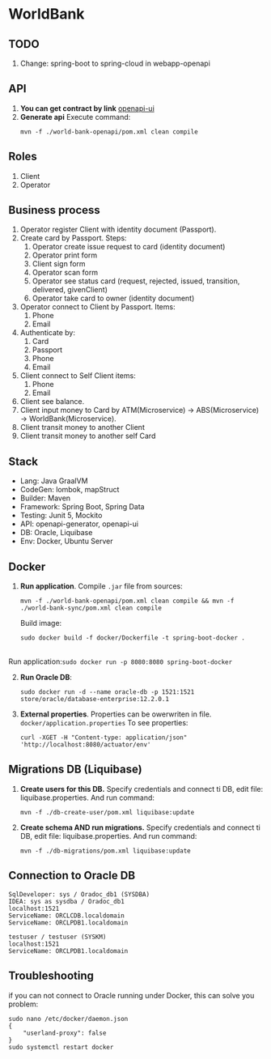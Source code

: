 WorldBank
===

TODO
---
1. Change: spring-boot to spring-cloud in webapp-openapi

API 
---
1. <b>You can get contract by link</b> [openapi-ui](http://localhost:8080/swagger-ui/index.html?configUrl=/v3/api-docs/swagger-config)
2. <b>Generate api</b> Execute command: 
    ```
    mvn -f ./world-bank-openapi/pom.xml clean compile
    ```

Roles
---
1. Client
2. Operator

Business process
---
1. Operator register Client with identity document (Passport).
2. Create card by Passport. Steps:
   1. Operator create issue request to card (identity document)
   2. Operator print form
   3. Client sign form
   4. Operator scan form
   5. Operator see status card (request, rejected, issued, transition, delivered, givenClient)
   5. Operator take card to owner (identity document)
3. Operator connect to Client by Passport. Items:
   1. Phone 
   2. Email 
4. Authenticate by:
   1. Card 
   2. Passport
   3. Phone 
   3. Email
5. Client connect to Self Client items:
   1. Phone
   2. Email
6. Client see balance.
7. Client input money to Card by ATM(Microservice) -> ABS(Microservice) -> WorldBank(Microservice).
8. Client transit money to another Client
9. Client transit money to another self Card

Stack
---
* Lang: Java GraalVM
* CodeGen: lombok, mapStruct
* Builder: Maven
* Framework: Spring Boot, Spring Data
* Testing: Junit 5, Mockito
* API: openapi-generator, openapi-ui
* DB: Oracle, Liquibase
* Env: Docker, Ubuntu Server

Docker
---
1. <b>Run application</b>. Compile ```.jar``` file from sources:
    ```
    mvn -f ./world-bank-openapi/pom.xml clean compile && mvn -f ./world-bank-sync/pom.xml clean compile
    ```
    Build image:
   ```
   sudo docker build -f docker/Dockerfile -t spring-boot-docker .
   ```
<br>Run application:```sudo docker run -p 8080:8080 spring-boot-docker```

2. <b>Run Oracle DB</b>: 
    ```
    sudo docker run -d --name oracle-db -p 1521:1521 store/oracle/database-enterprise:12.2.0.1
    ```
3. <b>External properties</b>.
Properties can be owerwriten in file.
```docker/application.properties```
To see properties:
    ```
    curl -XGET -H "Content-type: application/json" 'http://localhost:8080/actuator/env'
    ```

Migrations DB (Liquibase)
------
1. <b>Create users for this DB.</b>
Specify credentials and connect ti DB, edit file: liquibase.properties.
And run command:
   ```
   mvn -f ./db-create-user/pom.xml liquibase:update
   ```
2. <b>Create schema AND run migrations.</b> Specify credentials and connect ti DB, edit file: liquibase.properties.
And run command:
   ```
   mvn -f ./db-migrations/pom.xml liquibase:update
   ```
   
Connection to Oracle DB
---
```
SqlDeveloper: sys / Oradoc_db1 (SYSDBA)
IDEA: sys as sysdba / Oradoc_db1 
localhost:1521
ServiceName: ORCLCDB.localdomain
ServiceName: ORCLPDB1.localdomain
```
```
testuser / testuser (SYSKM)
localhost:1521
ServiceName: ORCLPDB1.localdomain
```
Troubleshooting
---
if you can not connect to Oracle running under Docker, this can solve you problem:
```
sudo nano /etc/docker/daemon.json 
{
    "userland-proxy": false
}
sudo systemctl restart docker
```